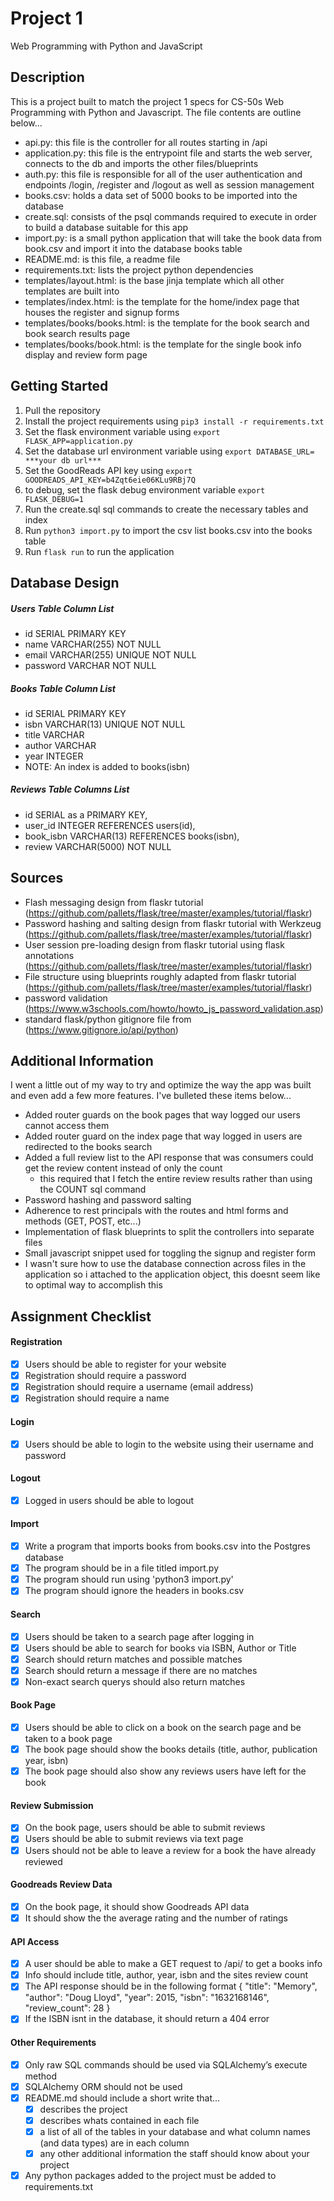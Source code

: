 # Project 1

Web Programming with Python and JavaScript

## Description
This is a project built to match the project 1 specs for CS-50s Web Programming with Python and Javascript. The file contents are outline below...
- api.py: this file is the controller for all routes starting in /api
- application.py: this file is the entrypoint file and starts the web server, connects to the db and imports the other files/blueprints
- auth.py: this file is responsible for all of the user authentication and endpoints /login, /register and /logout as well as session management
- books.csv: holds a data set of 5000 books to be imported into the database
- create.sql: consists of the psql commands required to execute in order to build a database suitable for this app
- import.py: is a small python application that will take the book data from book.csv and import it into the database books table
- README.md: is this file, a readme file
- requirements.txt: lists the project python dependencies
- templates/layout.html: is the base jinja template which all other templates are built into
- templates/index.html: is the template for the home/index page that houses the register and signup forms
- templates/books/books.html: is the template for the book search and book search results page
- templates/books/book.html: is the template for the single book info display and review form page

## Getting Started
1. Pull the repository
2. Install the project requirements using `pip3 install -r requirements.txt`
3. Set the flask environment variable using `export FLASK_APP=application.py`
4. Set the database url environment variable using `export DATABASE_URL= ***your db url***`
5. Set the GoodReads API key using `export GOODREADS_API_KEY=b4Zqt6eie06KLu9RBj7Q`
6. to debug, set the flask debug environment variable `export FLASK_DEBUG=1`
7. Run the create.sql sql commands to create the necessary tables and index
8. Run `python3 import.py` to import the csv list books.csv into the books table
9. Run `flask run` to run the application

## Database Design
##### Users Table Column List
- id SERIAL PRIMARY KEY
- name VARCHAR(255) NOT NULL
- email VARCHAR(255) UNIQUE NOT NULL
- password VARCHAR NOT NULL

##### Books Table Column List
- id SERIAL PRIMARY KEY
- isbn VARCHAR(13) UNIQUE NOT NULL
- title VARCHAR
- author VARCHAR
- year INTEGER
- NOTE: An index is added to books(isbn)
    
##### Reviews Table Columns List
- id SERIAL as a PRIMARY KEY,
- user_id INTEGER REFERENCES users(id),
- book_isbn VARCHAR(13) REFERENCES books(isbn),
- review VARCHAR(5000) NOT NULL

## Sources
- Flash messaging design from flaskr tutorial (https://github.com/pallets/flask/tree/master/examples/tutorial/flaskr)
- Password hashing and salting design from flaskr tutorial with Werkzeug (https://github.com/pallets/flask/tree/master/examples/tutorial/flaskr)
- User session pre-loading design from flaskr tutorial using flask annotations (https://github.com/pallets/flask/tree/master/examples/tutorial/flaskr)
- File structure using blueprints roughly adapted from flaskr tutorial (https://github.com/pallets/flask/tree/master/examples/tutorial/flaskr)
- password validation (https://www.w3schools.com/howto/howto_js_password_validation.asp)
- standard flask/python gitignore file from (https://www.gitignore.io/api/python)

## Additional Information
I went a little out of my way to try and optimize the way the app was built and even add a few more features. I've bulleted these items below...
- Added router guards on the book pages that way logged our users cannot access them
- Added router guard on the index page that way logged in users are redirected to the books search
- Added a full review list to the API response that was consumers could get the review content instead of only the count
    - this required that I fetch the entire review results rather than using the COUNT sql command
- Password hashing and password salting
- Adherence to rest principals with the routes and html forms and methods (GET, POST, etc...)
- Implementation of flask blueprints to split the controllers into separate files
- Small javascript snippet used for toggling the signup and register form
- I wasn't sure how to use the database connection across files in the application so i attached to the application object, this doesnt seem like to optimal way to accomplish this


## Assignment Checklist
#### Registration
- [x] Users should be able to register for your website
- [x] Registration should require a password
- [x] Registration should require a username (email address)
- [x] Registration should require a name
#### Login
- [x] Users should be able to login to the website using their username and password
#### Logout
- [x] Logged in users should be able to logout
#### Import
- [x] Write a program that imports books from books.csv into the Postgres database
- [x] The program should be in a file titled import.py
- [x] The program should run using 'python3 import.py'
- [x] The program should ignore the headers in books.csv
#### Search
- [x] Users should be taken to a search page after logging in
- [x] Users should be able to search for books via ISBN, Author or Title
- [x] Search should return matches and possible matches
- [x] Search should return a message if there are no matches
- [x] Non-exact search querys should also return matches
#### Book Page
- [x] Users should be able to click on a book on the search page and be taken to a book page
- [x] The book page should show the books details (title, author, publication year, isbn)
- [x] The book page should also show any reviews users have left for the book
#### Review Submission
- [x] On the book page, users should be able to submit reviews
- [x] Users should be able to submit reviews via text page
- [x] Users should not be able to leave a review for a book the have already reviewed
#### Goodreads Review Data
- [x] On the book page, it should show Goodreads API data
- [x] It should show the the average rating and the number of ratings
#### API Access
- [x] A user should be able to make a GET request to /api/<isbn> to get a books info
- [x] Info should include title, author, year, isbn and the sites review count
- [x] The API response should be in the following format 
{
    "title": "Memory",
    "author": "Doug Lloyd",
    "year": 2015,
    "isbn": "1632168146",
    "review_count": 28
}
- [x] If the ISBN isnt in the database, it should return a 404 error
#### Other Requirements
- [x] Only raw SQL commands should be used via SQLAlchemy’s execute method
- [x] SQLAlchemy ORM should not be used
- [x] README.md should include a short write that...
    - [x] describes the project
    - [x] describes whats contained in each file
    - [x] a list of all of the tables in your database and what column names (and data types) are in each column
    - [x] any other additional information the staff should know about your project
- [x] Any python packages added to the project must be added to requirements.txt

